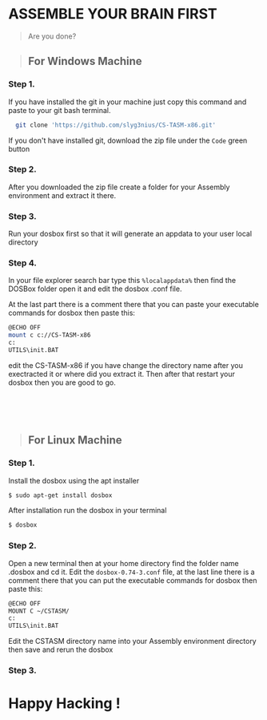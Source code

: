 # ASSEMBLE YOUR BRAIN FIRST

> Are you done?

> ## For Windows Machine

### Step 1.
If you have installed the git in your machine just copy this command and paste to your git bash terminal.
```bash 
  git clone 'https://github.com/slyg3nius/CS-TASM-x86.git'
```

If you don't have installed git, download the zip file under the 
`Code` green button

### Step 2.
After you downloaded the zip file create a folder for your Assembly environment and extract it there.

### Step 3.
Run your dosbox first so that it will generate an appdata to your user local directory

### Step 4.
In your file explorer search bar type this `%localappdata%` then find the DOSBox folder open it and edit the dosbox .conf file. 

At the last part there is a comment
there that you can paste your executable commands for dosbox then paste this: 

```bash
@ECHO OFF
mount c c://CS-TASM-x86
c:
UTILS\init.BAT
```
edit the CS-TASM-x86 if you have change the directory name after you exectracted it or where did you extract it. Then after that restart your dosbox then you are good to go.

<br>
<br>
<br>

> ## For Linux Machine

### Step 1. 
Install the dosbox using the apt installer
```bash
$ sudo apt-get install dosbox
```
After installation run the dosbox in your terminal
```bash 
$ dosbox
```

### Step 2. 
Open a new terminal then at your home directory find the folder name .dosbox and cd it.
Edit the `dosbox-0.74-3.conf` file, at the last line there is a comment there that you can put the executable commands for dosbox then paste this:
```bash
@ECHO OFF
MOUNT C ~/CSTASM/
c:
UTILS\init.BAT
```
Edit the CSTASM directory name into your Assembly environment directory then save and rerun the dosbox

### Step 3.
# Happy Hacking !



